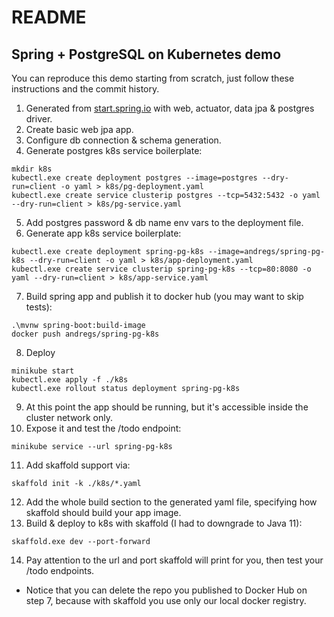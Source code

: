 # README
## Spring + PostgreSQL on Kubernetes demo

You can reproduce this demo starting from scratch, just follow these instructions and the commit history.

1. Generated from [start.spring.io](https://start.spring.io/#!type=maven-project&language=java&platformVersion=2.6.6&packaging=jar&jvmVersion=17&groupId=com.example&artifactId=spring-postgres-k8s&name=spring-postgres-k8s&description=Demo%20project%20for%20Spring%20Boot&packageName=com.example.demo&dependencies=actuator,web,data-jpa,postgresql) with web, actuator, data jpa & postgres driver.
2. Create basic web jpa app.
3. Configure db connection & schema generation.
4. Generate postgres k8s service boilerplate:

```shell
mkdir k8s
kubectl.exe create deployment postgres --image=postgres --dry-run=client -o yaml > k8s/pg-deployment.yaml
kubectl.exe create service clusterip postgres --tcp=5432:5432 -o yaml --dry-run=client > k8s/pg-service.yaml
```

5. Add postgres password & db name env vars to the deployment file.
6. Generate app k8s service boilerplate:

```shell
kubectl.exe create deployment spring-pg-k8s --image=andregs/spring-pg-k8s --dry-run=client -o yaml > k8s/app-deployment.yaml
kubectl.exe create service clusterip spring-pg-k8s --tcp=80:8080 -o yaml --dry-run=client > k8s/app-service.yaml
```

7. Build spring app and publish it to docker hub (you may want to skip tests):

```shell
.\mvnw spring-boot:build-image 
docker push andregs/spring-pg-k8s
```

8. Deploy

```shell
minikube start
kubectl.exe apply -f ./k8s
kubectl.exe rollout status deployment spring-pg-k8s
```

9. At this point the app should be running, but it's accessible inside the cluster network only.
10. Expose it and test the /todo endpoint:

```shell
minikube service --url spring-pg-k8s
```

11. Add skaffold support via:

```shell
skaffold init -k ./k8s/*.yaml
```

12. Add the whole build section to the generated yaml file, specifying how skaffold should build your app image.
13. Build & deploy to k8s with skaffold (I had to downgrade to Java 11):

```shell
skaffold.exe dev --port-forward
```

14. Pay attention to the url and port skaffold will print for you, then test your /todo endpoints.

* Notice that you can delete the repo you published to Docker Hub on step 7, because with skaffold you use only our local docker registry.